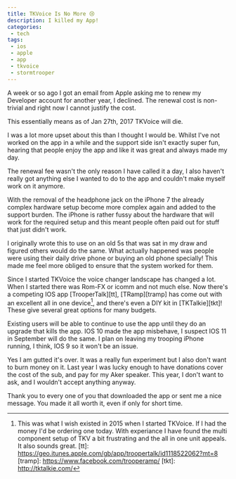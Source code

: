 ```yaml
---
title: TKVoice Is No More 😢
description: I killed my App!
categories:
 - tech
tags:
 - ios
 - apple
 - app
 - tkvoice
 - stormtrooper
---
```

A week or so ago I got an email from Apple asking me to renew my Developer account for another year, I declined.  The renewal cost is non-trivial and right now I cannot justify the cost.

This essentially means as of Jan 27th, 2017 TKVoice will die.

<!-- more -->

I was a lot more upset about this than I thought I would be.  Whilst I've not worked on the app in a while and the support side isn't exactly super fun, hearing that people enjoy the app and like it was great and always made my day.

The renewal fee wasn't the only reason I have called it a day, I also haven't really got anything else I wanted to do to the app and couldn't make myself work on it anymore.

With the removal of the headphone jack on the iPhone 7 the already complex hardware setup become more complex again and added to the support burden.  The iPhone is rather fussy about the hardware that will work for the required setup and this meant people often paid out for stuff that just didn't work.

I originally wrote this to use on an old 5s that was sat in my draw and figured others would do the same.  What actually happened was people were using their daily drive phone or buying an old phone specially!  This made me feel more obliged to ensure that the system worked for them.

Since I started TKVoice the voice changer landscape has changed a lot.  When I started there was Rom-FX or icomm and not much else.  Now there's a competing IOS app [TrooperTalk][tt], [TRamp][tramp] has come out with an excellent all in one device[^endtkv1], and there's even a DIY kit in [TKTalkie][tkt]!  These give several great options for many budgets.

Existing users will be able to continue to use the app until they do an upgrade that kills the app.  IOS 10 made the app misbehave, I suspect IOS 11 in September will do the same.  I plan on leaving my trooping iPhone running, I think, IOS 9 so it won't be an issue.

Yes I am gutted it's over. It was a really fun experiment but I also don't want to burn money on it.  Last year I was lucky enough to have donations cover the cost of the sub, and pay for my Aker speaker.  This year, I don't want to ask, and I wouldn't accept anything anyway.

Thank you to every one of you that downloaded the app or sent me a nice message. You made it all worth it, even if only for short time.

[^endtkv1]: This was what I wish existed in 2015 when I started TKVoice. If I had the money I'd be ordering one today.  With experiance I have found the multi component setup of TKV a bit frustrating and the all in one unit appeals.  It also sounds great.
[tt]: https://geo.itunes.apple.com/gb/app/troopertalk/id1118522062?mt=8
[tramp]: https://www.facebook.com/trooperamp/
[tkt]: http://tktalkie.com/
